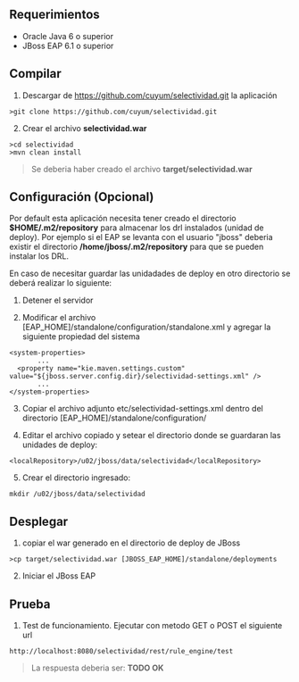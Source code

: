 
## Requerimientos
- Oracle Java 6 o superior
- JBoss EAP 6.1 o superior

## Compilar
1) Descargar de https://github.com/cuyum/selectividad.git la aplicación
```
>git clone https://github.com/cuyum/selectividad.git
```

2) Crear el archivo **selectividad.war**
```
>cd selectividad
>mvn clean install
```

>Se deberia haber creado el archivo **target/selectividad.war**

## Configuración (Opcional)

Por default esta aplicación necesita tener creado el directorio **$HOME/.m2/repository** para almacenar los drl instalados (unidad de deploy).
Por ejemplo si el EAP se levanta con el usuario "jboss" deberia existir el directorio **/home/jboss/.m2/repository** para que se pueden instalar los DRL.

En caso de necesitar guardar las unidadades de deploy en otro directorio se deberá realizar lo siguiente:

1) Detener el servidor

2) Modificar el archivo [EAP_HOME]/standalone/configuration/standalone.xml y agregar la siguiente propiedad del sistema

```
<system-properties>
       ...
  <property name="kie.maven.settings.custom" value="${jboss.server.config.dir}/selectividad-settings.xml" />
       ...
</system-properties>
```

3) Copiar el archivo adjunto etc/selectividad-settings.xml dentro del directorio [EAP_HOME]/standalone/configuration/

4) Editar el archivo copiado y setear el directorio donde se guardaran las unidades de deploy:

```
<localRepository>/u02/jboss/data/selectividad</localRepository>
```

5) Crear el directorio ingresado:

```
mkdir /u02/jboss/data/selectividad
```

## Desplegar

1) copiar el war generado en el directorio de deploy de JBoss

```
>cp target/selectividad.war [JBOSS_EAP_HOME]/standalone/deployments
```

2) Iniciar el JBoss EAP

## Prueba

1) Test de funcionamiento. Ejecutar con metodo GET o POST el siguiente url

```
http://localhost:8080/selectividad/rest/rule_engine/test
```
> La respuesta deberia ser: **TODO OK**
